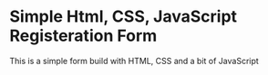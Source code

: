 # Simple Html, CSS, JavaScript Registeration Form
 This is a simple form build with HTML, CSS and a bit of JavaScript
